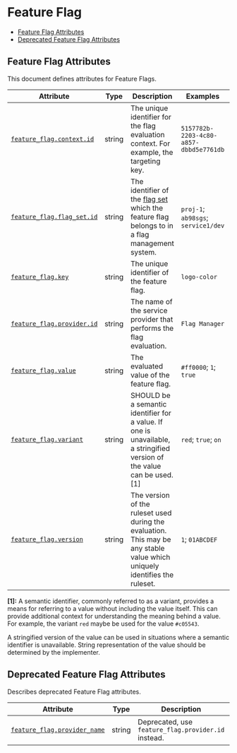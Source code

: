 <!--- Hugo front matter used to generate the website version of this page:
--->

<!-- NOTE: THIS FILE IS AUTOGENERATED. DO NOT EDIT BY HAND. -->
<!-- see templates/registry/markdown/attribute_namespace.md.j2 -->

# Feature Flag

- [Feature Flag Attributes](#feature-flag-attributes)
- [Deprecated Feature Flag Attributes](#deprecated-feature-flag-attributes)

## Feature Flag Attributes

This document defines attributes for Feature Flags.

| Attribute | Type | Description | Examples | Stability |
|---|---|---|---|---|
| <a id="feature-flag-context-id" href="#feature-flag-context-id">`feature_flag.context.id`</a> | string | The unique identifier for the flag evaluation context. For example, the targeting key. | `5157782b-2203-4c80-a857-dbbd5e7761db` | ![Experimental](https://img.shields.io/badge/-experimental-blue) |
| <a id="feature-flag-flag-set-id" href="#feature-flag-flag-set-id">`feature_flag.flag_set.id`</a> | string | The identifier of the [flag set](https://openfeature.dev/specification/glossary/#flag-set) which the feature flag belongs to in a flag management system. | `proj-1`; `ab98sgs`; `service1/dev` | ![Experimental](https://img.shields.io/badge/-experimental-blue) |
| <a id="feature-flag-key" href="#feature-flag-key">`feature_flag.key`</a> | string | The unique identifier of the feature flag. | `logo-color` | ![Experimental](https://img.shields.io/badge/-experimental-blue) |
| <a id="feature-flag-provider-id" href="#feature-flag-provider-id">`feature_flag.provider.id`</a> | string | The name of the service provider that performs the flag evaluation. | `Flag Manager` | ![Experimental](https://img.shields.io/badge/-experimental-blue) |
| <a id="feature-flag-value" href="#feature-flag-value">`feature_flag.value`</a> | string | The evaluated value of the feature flag. | `#ff0000`; `1`; `true` | ![Experimental](https://img.shields.io/badge/-experimental-blue) |
| <a id="feature-flag-variant" href="#feature-flag-variant">`feature_flag.variant`</a> | string | SHOULD be a semantic identifier for a value. If one is unavailable, a stringified version of the value can be used. [1] | `red`; `true`; `on` | ![Experimental](https://img.shields.io/badge/-experimental-blue) |
| <a id="feature-flag-version" href="#feature-flag-version">`feature_flag.version`</a> | string | The version of the ruleset used during the evaluation. This may be any stable value which uniquely identifies the ruleset. | `1`; `01ABCDEF` | ![Experimental](https://img.shields.io/badge/-experimental-blue) |

**[1]:** A semantic identifier, commonly referred to as a variant, provides a means
for referring to a value without including the value itself. This can
provide additional context for understanding the meaning behind a value.
For example, the variant `red` maybe be used for the value `#c05543`.

A stringified version of the value can be used in situations where a
semantic identifier is unavailable. String representation of the value
should be determined by the implementer.

## Deprecated Feature Flag Attributes

Describes deprecated Feature Flag attributes.

| Attribute | Type | Description | Examples | Stability |
|---|---|---|---|---|
| <a id="feature-flag-provider-name" href="#feature-flag-provider-name">`feature_flag.provider_name`</a> | string | Deprecated, use `feature_flag.provider.id` instead. | `Flag Manager` | ![Deprecated](https://img.shields.io/badge/-deprecated-red)<br>Replaced by `feature_flag.provider.id`. |

